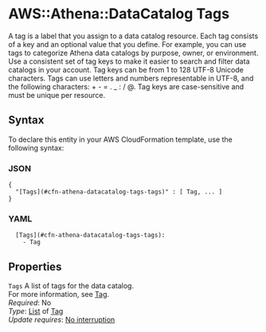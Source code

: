 # AWS::Athena::DataCatalog Tags<a name="aws-properties-athena-datacatalog-tags"></a>

A tag is a label that you assign to a data catalog resource\. Each tag consists of a key and an optional value that you define\. For example, you can use tags to categorize Athena data catalogs by purpose, owner, or environment\. Use a consistent set of tag keys to make it easier to search and filter data catalogs in your account\. Tag keys can be from 1 to 128 UTF\-8 Unicode characters\. Tags can use letters and numbers representable in UTF\-8, and the following characters: \+ \- = \. \_ : / @\. Tag keys are case\-sensitive and must be unique per resource\. 

## Syntax<a name="aws-properties-athena-datacatalog-tags-syntax"></a>

To declare this entity in your AWS CloudFormation template, use the following syntax:

### JSON<a name="aws-properties-athena-datacatalog-tags-syntax.json"></a>

```
{
  "[Tags](#cfn-athena-datacatalog-tags-tags)" : [ Tag, ... ]
}
```

### YAML<a name="aws-properties-athena-datacatalog-tags-syntax.yaml"></a>

```
  [Tags](#cfn-athena-datacatalog-tags-tags): 
    - Tag
```

## Properties<a name="aws-properties-athena-datacatalog-tags-properties"></a>

`Tags`  <a name="cfn-athena-datacatalog-tags-tags"></a>
A list of tags for the data catalog\.  
For more information, see [Tag](https://docs.aws.amazon.com/AWSCloudFormation/latest/UserGuide/aws-properties-resource-tags.html)\.  
*Required*: No  
*Type*: [List](#aws-properties-athena-datacatalog-tags) of [Tag](#aws-properties-athena-datacatalog-tags)  
*Update requires*: [No interruption](https://docs.aws.amazon.com/AWSCloudFormation/latest/UserGuide/using-cfn-updating-stacks-update-behaviors.html#update-no-interrupt)